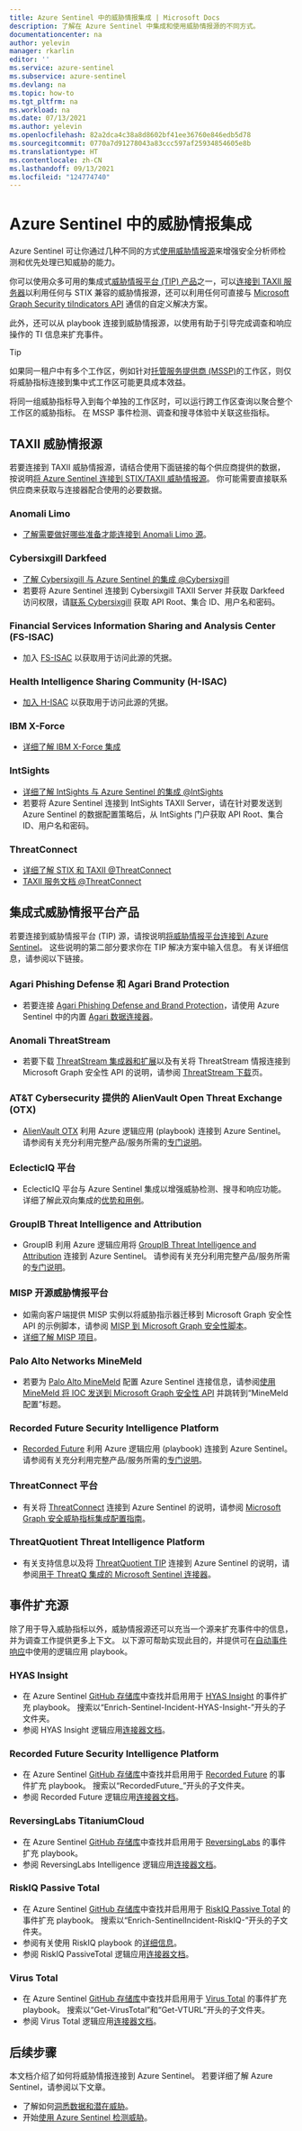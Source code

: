 ```yaml
---
title: Azure Sentinel 中的威胁情报集成 | Microsoft Docs
description: 了解在 Azure Sentinel 中集成和使用威胁情报源的不同方式。
documentationcenter: na
author: yelevin
manager: rkarlin
editor: ''
ms.service: azure-sentinel
ms.subservice: azure-sentinel
ms.devlang: na
ms.topic: how-to
ms.tgt_pltfrm: na
ms.workload: na
ms.date: 07/13/2021
ms.author: yelevin
ms.openlocfilehash: 82a2dca4c38a8d8602bf41ee36760e846edb5d78
ms.sourcegitcommit: 0770a7d91278043a83ccc597af25934854605e8b
ms.translationtype: HT
ms.contentlocale: zh-CN
ms.lasthandoff: 09/13/2021
ms.locfileid: "124774740"
---
```

# <a name="threat-intelligence-integration-in-azure-sentinel"></a>Azure Sentinel 中的威胁情报集成

Azure Sentinel 可让你通过几种不同的方式[使用威胁情报源](work-with-threat-indicators.md)来增强安全分析师检测和优先处理已知威胁的能力。 

你可以使用众多可用的集成式[威胁情报平台 (TIP) 产品](connect-threat-intelligence-tip.md)之一，可以[连接到 TAXII 服务器](connect-threat-intelligence-taxii.md)以利用任何与 STIX 兼容的威胁情报源，还可以利用任何可直接与 [Microsoft Graph Security tiIndicators API](/graph/api/resources/tiindicator) 通信的自定义解决方案。 

此外，还可以从 playbook 连接到威胁情报源，以使用有助于引导完成调查和响应操作的 TI 信息来扩充事件。

> [!TIP]
> 如果同一租户中有多个工作区，例如针对[托管服务提供商 (MSSP)](mssp-protect-intellectual-property.md)的工作区，则仅将威胁指标连接到集中式工作区可能更具成本效益。
>
> 将同一组威胁指标导入到每个单独的工作区时，可以运行跨工作区查询以聚合整个工作区的威胁指标。 在 MSSP 事件检测、调查和搜寻体验中关联这些指标。
>

## <a name="taxii-threat-intelligence-feeds"></a>TAXII 威胁情报源

若要连接到 TAXII 威胁情报源，请结合使用下面链接的每个供应商提供的数据，按说明[将 Azure Sentinel 连接到 STIX/TAXII 威胁情报源](connect-threat-intelligence-taxii.md)。 你可能需要直接联系供应商来获取与连接器配合使用的必要数据。

### <a name="anomali-limo"></a>Anomali Limo

- [了解需要做好哪些准备才能连接到 Anomali Limo 源](https://www.anomali.com/resources/limo)。

### <a name="cybersixgill-darkfeed"></a>Cybersixgill Darkfeed

- [了解 Cybersixgill 与 Azure Sentinel 的集成 @Cybersixgill](https://www.cybersixgill.com/partners/azure-sentinel/)
- 若要将 Azure Sentinel 连接到 Cybersixgill TAXII Server 并获取 Darkfeed 访问权限，请[联系 Cybersixgill](mailto://azuresentinel@cybersixgill.com) 获取 API Root、集合 ID、用户名和密码。

### <a name="financial-services-information-sharing-and-analysis-center-fs-isac"></a>Financial Services Information Sharing and Analysis Center (FS-ISAC)

- 加入 [FS-ISAC](https://www.fsisac.com/membership?utm_campaign=ThirdParty&utm_source=MSFT&utm_medium=ThreatFeed-Join) 以获取用于访问此源的凭据。

### <a name="health-intelligence-sharing-community-h-isac"></a>Health Intelligence Sharing Community (H-ISAC)

- [加入 H-ISAC](https://h-isac.org/soltra/) 以获取用于访问此源的凭据。

### <a name="ibm-x-force"></a>IBM X-Force

- [详细了解 IBM X-Force 集成](https://www.ibm.com/security/xforce)

### <a name="intsights"></a>IntSights

- [详细了解 IntSights 与 Azure Sentinel 的集成 @IntSights](https://intsights.com/resources/intsights-microsoft-azure-sentinel)
- 若要将 Azure Sentinel 连接到 IntSights TAXII Server，请在针对要发送到 Azure Sentinel 的数据配置策略后，从 IntSights 门户获取 API Root、集合 ID、用户名和密码。

### <a name="threatconnect"></a>ThreatConnect

- [详细了解 STIX 和 TAXII @ThreatConnect](https://threatconnect.com/stix-taxii/)
- [TAXII 服务文档 @ThreatConnect](https://docs.threatconnect.com/en/latest/rest_api/taxii/taxii.html)

## <a name="integrated-threat-intelligence-platform-products"></a>集成式威胁情报平台产品

若要连接到威胁情报平台 (TIP) 源，请按说明[将威胁情报平台连接到 Azure Sentinel](connect-threat-intelligence-tip.md)。 这些说明的第二部分要求你在 TIP 解决方案中输入信息。 有关详细信息，请参阅以下链接。

### <a name="agari-phishing-defense-and-brand-protection"></a>Agari Phishing Defense 和 Agari Brand Protection

- 若要连接 [Agari Phishing Defense and Brand Protection](https://agari.com/products/phishing-defense/)，请使用 Azure Sentinel 中的内置 [Agari 数据连接器](./data-connectors-reference.md#agari-phishing-defense-and-brand-protection-preview)。

### <a name="anomali-threatstream"></a>Anomali ThreatStream

- 若要下载 [ThreatStream 集成器和扩展](https://www.anomali.com/products/threatstream)以及有关将 ThreatStream 情报连接到 Microsoft Graph 安全性 API 的说明，请参阅 [ThreatStream 下载](https://ui.threatstream.com/downloads)页。

### <a name="alienvault-open-threat-exchange-otx-from-att-cybersecurity"></a>AT&T Cybersecurity 提供的 AlienVault Open Threat Exchange (OTX)

- [AlienVault OTX](https://otx.alienvault.com/) 利用 Azure 逻辑应用 (playbook) 连接到 Azure Sentinel。 请参阅有关充分利用完整产品/服务所需的[专门说明](https://techcommunity.microsoft.com/t5/azure-sentinel/ingesting-alien-vault-otx-threat-indicators-into-azure-sentinel/ba-p/1086566)。

### <a name="eclecticiq-platform"></a>EclecticIQ 平台

- EclecticIQ 平台与 Azure Sentinel 集成以增强威胁检测、搜寻和响应功能。 详细了解此双向集成的[优势和用例](https://www.eclecticiq.com/resources/azure-sentinel-and-eclecticiq-intelligence-center)。

### <a name="groupib-threat-intelligence-and-attribution"></a>GroupIB Threat Intelligence and Attribution

- GroupIB 利用 Azure 逻辑应用将 [GroupIB Threat Intelligence and Attribution](https://www.group-ib.com/intelligence-attribution.html) 连接到 Azure Sentinel。 请参阅有关充分利用完整产品/服务所需的[专门说明](https://techcommunity.microsoft.com/t5/azure-sentinel/group-ib-threat-intelligence-and-attribution-connector-azure/ba-p/2252904)。

### <a name="misp-open-source-threat-intelligence-platform"></a>MISP 开源威胁情报平台

- 如需向客户端提供 MISP 实例以将威胁指示器迁移到 Microsoft Graph 安全性 API 的示例脚本，请参阅 [MISP 到 Microsoft Graph 安全性脚本](https://github.com/microsoftgraph/security-api-solutions/tree/master/Samples/MISP)。
- [详细了解 MISP 项目](https://www.misp-project.org/)。

### <a name="palo-alto-networks-minemeld"></a>Palo Alto Networks MineMeld

- 若要为 [Palo Alto MineMeld](https://www.paloaltonetworks.com/products/secure-the-network/subscriptions/minemeld) 配置 Azure Sentinel 连接信息，请参阅[使用 MineMeld 将 IOC 发送到 Microsoft Graph 安全性 API](https://live.paloaltonetworks.com/t5/MineMeld-Articles/Sending-IOCs-to-the-Microsoft-Graph-Security-API-using-MineMeld/ta-p/258540) 并跳转到“MineMeld 配置”标题。

### <a name="recorded-future-security-intelligence-platform"></a>Recorded Future Security Intelligence Platform

- [Recorded Future](https://www.recordedfuture.com/integrations/microsoft-azure/) 利用 Azure 逻辑应用 (playbook) 连接到 Azure Sentinel。 请参阅有关充分利用完整产品/服务所需的[专门说明](https://go.recordedfuture.com/hubfs/partners/microsoft-azure-installation-guide.pdf)。

### <a name="threatconnect-platform"></a>ThreatConnect 平台

- 有关将 [ThreatConnect](https://threatconnect.com/solution/) 连接到 Azure Sentinel 的说明，请参阅 [Microsoft Graph 安全威胁指标集成配置指南](https://training.threatconnect.com/learn/article/microsoft-graph-security-threat-indicators-integration-configuration-guide-kb-article)。

### <a name="threatquotient-threat-intelligence-platform"></a>ThreatQuotient Threat Intelligence Platform

- 有关支持信息以及将 [ThreatQuotient TIP](https://www.threatq.com/) 连接到 Azure Sentinel 的说明，请参阅[用于 ThreatQ 集成的 Microsoft Sentinel 连接器](https://azuremarketplace.microsoft.com/marketplace/apps/threatquotientinc1595345895602.microsoft-sentinel-connector-threatq?tab=overview)。

## <a name="incident-enrichment-sources"></a>事件扩充源

除了用于导入威胁指标以外，威胁情报源还可以充当一个源来扩充事件中的信息，并为调查工作提供更多上下文。 以下源可帮助实现此目的，并提供可在[自动事件响应](automate-responses-with-playbooks.md)中使用的逻辑应用 playbook。

### <a name="hyas-insight"></a>HYAS Insight

- 在 Azure Sentinel [GitHub 存储库](https://github.com/Azure/Azure-Sentinel/tree/master/Playbooks)中查找并启用用于 [HYAS Insight](https://www.hyas.com/hyas-insight) 的事件扩充 playbook。 搜索以“Enrich-Sentinel-Incident-HYAS-Insight-”开头的子文件夹。
- 参阅 HYAS Insight 逻辑应用[连接器文档](/connectors/hyasinsight/)。

### <a name="recorded-future-security-intelligence-platform"></a>Recorded Future Security Intelligence Platform

- 在 Azure Sentinel [GitHub 存储库](https://github.com/Azure/Azure-Sentinel/tree/master/Playbooks)中查找并启用用于 [Recorded Future](https://www.recordedfuture.com/integrations/microsoft-azure/) 的事件扩充 playbook。 搜索以“RecordedFuture_”开头的子文件夹。
- 参阅 Recorded Future 逻辑应用[连接器文档](/connectors/recordedfuture/)。

### <a name="reversinglabs-titaniumcloud"></a>ReversingLabs TitaniumCloud

- 在 Azure Sentinel [GitHub 存储库](https://github.com/Azure/Azure-Sentinel/tree/master/Solutions/ReversingLabs/Playbooks/Enrich-SentinelIncident-ReversingLabs-File-Information)中查找并启用用于 [ReversingLabs](https://www.reversinglabs.com/products/file-reputation-service) 的事件扩充 playbook。
- 参阅 ReversingLabs Intelligence 逻辑应用[连接器文档](/connectors/reversinglabsintelligence/)。

### <a name="riskiq-passive-total"></a>RiskIQ Passive Total

- 在 Azure Sentinel [GitHub 存储库](https://github.com/Azure/Azure-Sentinel/tree/master/Playbooks)中查找并启用用于 [RiskIQ Passive Total](https://www.riskiq.com/products/passivetotal/) 的事件扩充 playbook。 搜索以“Enrich-SentinelIncident-RiskIQ-”开头的子文件夹。
- 参阅有关使用 RiskIQ playbook 的[详细信息](https://techcommunity.microsoft.com/t5/azure-sentinel/enrich-azure-sentinel-security-incidents-with-the-riskiq/ba-p/1534412)。
- 参阅 RiskIQ PassiveTotal 逻辑应用[连接器文档](/connectors/riskiqpassivetotal/)。

### <a name="virus-total"></a>Virus Total

- 在 Azure Sentinel [GitHub 存储库](https://github.com/Azure/Azure-Sentinel/tree/master/Playbooks)中查找并启用用于 [Virus Total](https://developers.virustotal.com/v3.0/reference) 的事件扩充 playbook。 搜索以“Get-VirusTotal”和“Get-VTURL”开头的子文件夹。
- 参阅 Virus Total 逻辑应用[连接器文档](/connectors/virustotal/)。

## <a name="next-steps"></a>后续步骤

本文档介绍了如何将威胁情报连接到 Azure Sentinel。 若要详细了解 Azure Sentinel，请参阅以下文章。

- 了解如何[洞悉数据和潜在威胁](get-visibility.md)。
- 开始[使用 Azure Sentinel 检测威胁](./detect-threats-built-in.md)。